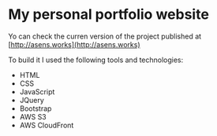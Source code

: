 # My personal portfolio website
Yo can check the curren version of the project published at [http://asens.works](http://asens.works)

To build it I used the following tools and technologies:
- HTML
- CSS
- JavaScript
- JQuery
- Bootstrap
- AWS S3
- AWS CloudFront

